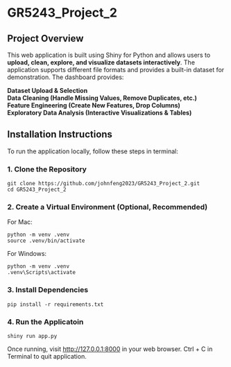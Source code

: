# GR5243_Project_2
## Project Overview
This web application is built using Shiny for Python and allows users to **upload, clean, explore, and visualize datasets interactively**. The application supports different file formats and provides a built-in dataset for demonstration.
The dashboard provides:

**Dataset Upload & Selection**  
**Data Cleaning (Handle Missing Values, Remove Duplicates, etc.)**  
**Feature Engineering (Create New Features, Drop Columns)**  
**Exploratory Data Analysis (Interactive Visualizations & Tables)**  

## **Installation Instructions**
To run the application locally, follow these steps in terminal:

### **1. Clone the Repository**
```
git clone https://github.com/johnfeng2023/GR5243_Project_2.git
cd GR5243_Project_2
```
### **2. Create a Virtual Environment (Optional, Recommended)**
For Mac:
```
python -m venv .venv
source .venv/bin/activate
```
For Windows:
```
python -m venv .venv
.venv\Scripts\activate
```

### **3. Install Dependencies**
```
pip install -r requirements.txt
```
### **4. Run the Applicatoin**
```
shiny run app.py
```
Once running, visit http://127.0.0.1:8000 in your web browser.
Ctrl + C in Terminal to quit application.
